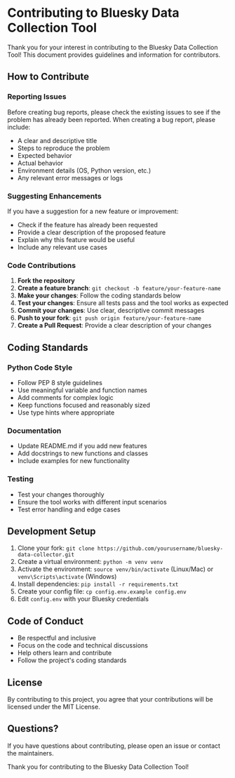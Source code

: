 # Contributing to Bluesky Data Collection Tool

Thank you for your interest in contributing to the Bluesky Data Collection Tool! This document provides guidelines and information for contributors.

## How to Contribute

### Reporting Issues

Before creating bug reports, please check the existing issues to see if the problem has already been reported. When creating a bug report, please include:

- A clear and descriptive title
- Steps to reproduce the problem
- Expected behavior
- Actual behavior
- Environment details (OS, Python version, etc.)
- Any relevant error messages or logs

### Suggesting Enhancements

If you have a suggestion for a new feature or improvement:

- Check if the feature has already been requested
- Provide a clear description of the proposed feature
- Explain why this feature would be useful
- Include any relevant use cases

### Code Contributions

1. **Fork the repository**
2. **Create a feature branch**: `git checkout -b feature/your-feature-name`
3. **Make your changes**: Follow the coding standards below
4. **Test your changes**: Ensure all tests pass and the tool works as expected
5. **Commit your changes**: Use clear, descriptive commit messages
6. **Push to your fork**: `git push origin feature/your-feature-name`
7. **Create a Pull Request**: Provide a clear description of your changes

## Coding Standards

### Python Code Style

- Follow PEP 8 style guidelines
- Use meaningful variable and function names
- Add comments for complex logic
- Keep functions focused and reasonably sized
- Use type hints where appropriate

### Documentation

- Update README.md if you add new features
- Add docstrings to new functions and classes
- Include examples for new functionality

### Testing

- Test your changes thoroughly
- Ensure the tool works with different input scenarios
- Test error handling and edge cases

## Development Setup

1. Clone your fork: `git clone https://github.com/yourusername/bluesky-data-collector.git`
2. Create a virtual environment: `python -m venv venv`
3. Activate the environment: `source venv/bin/activate` (Linux/Mac) or `venv\Scripts\activate` (Windows)
4. Install dependencies: `pip install -r requirements.txt`
5. Create your config file: `cp config.env.example config.env`
6. Edit `config.env` with your Bluesky credentials

## Code of Conduct

- Be respectful and inclusive
- Focus on the code and technical discussions
- Help others learn and contribute
- Follow the project's coding standards

## License

By contributing to this project, you agree that your contributions will be licensed under the MIT License.

## Questions?

If you have questions about contributing, please open an issue or contact the maintainers.

Thank you for contributing to the Bluesky Data Collection Tool! 